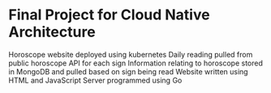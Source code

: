 # Final Project for Cloud Native Architecture
Horoscope website deployed using kubernetes
Daily reading pulled from public horoscope API for each sign
Information relating to horoscope stored in MongoDB and pulled based on sign being read
Website written using HTML and JavaScript
Server programmed using Go

